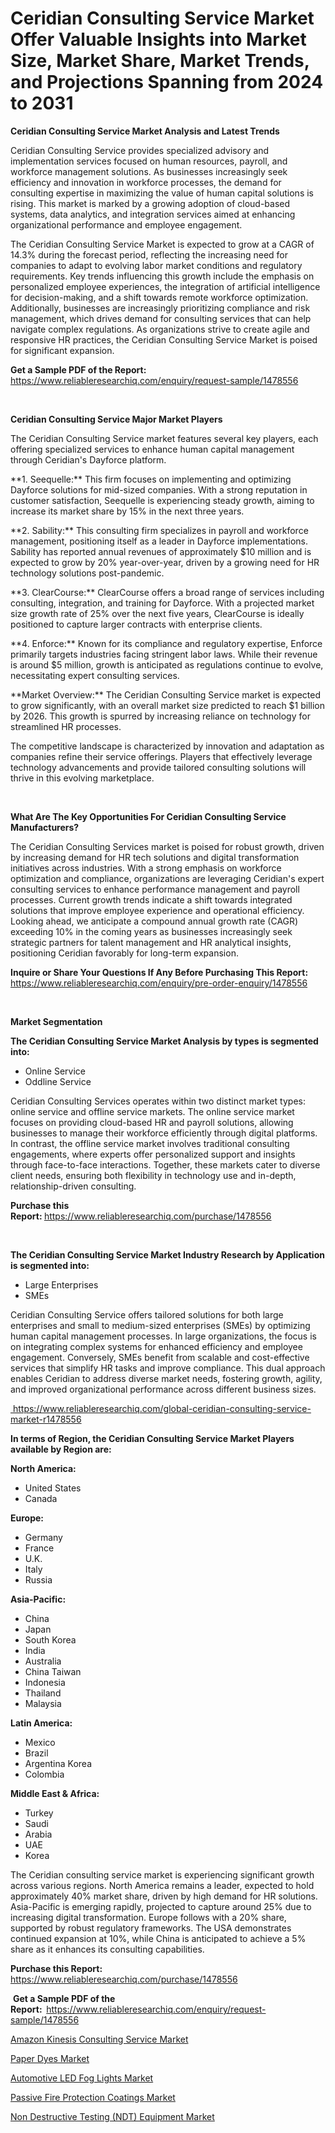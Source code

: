 <p><h1>Ceridian Consulting Service Market Offer Valuable Insights into Market Size, Market Share, Market Trends, and Projections Spanning from 2024 to 2031</h1></p><p><strong>Ceridian Consulting Service Market Analysis and Latest Trends</strong></p>
<p><p>Ceridian Consulting Service provides specialized advisory and implementation services focused on human resources, payroll, and workforce management solutions. As businesses increasingly seek efficiency and innovation in workforce processes, the demand for consulting expertise in maximizing the value of human capital solutions is rising. This market is marked by a growing adoption of cloud-based systems, data analytics, and integration services aimed at enhancing organizational performance and employee engagement.</p><p>The Ceridian Consulting Service Market is expected to grow at a CAGR of 14.3% during the forecast period, reflecting the increasing need for companies to adapt to evolving labor market conditions and regulatory requirements. Key trends influencing this growth include the emphasis on personalized employee experiences, the integration of artificial intelligence for decision-making, and a shift towards remote workforce optimization. Additionally, businesses are increasingly prioritizing compliance and risk management, which drives demand for consulting services that can help navigate complex regulations. As organizations strive to create agile and responsive HR practices, the Ceridian Consulting Service Market is poised for significant expansion.</p></p>
<p><strong>Get a Sample PDF of the Report:&nbsp;</strong> <a href="https://www.reliableresearchiq.com/enquiry/request-sample/1478556?utm_campaign=100&utm_medium=2&utm_source=Github&utm_content=ia&utm_term=28092024&utm_id=ceridian-consulting-service">https://www.reliableresearchiq.com/enquiry/request-sample/1478556</a></p>
<p>&nbsp;</p>
<p><strong>Ceridian Consulting Service Major Market Players</strong></p>
<p><p>The Ceridian Consulting Service market features several key players, each offering specialized services to enhance human capital management through Ceridian's Dayforce platform. </p><p>**1. Seequelle:** This firm focuses on implementing and optimizing Dayforce solutions for mid-sized companies. With a strong reputation in customer satisfaction, Seequelle is experiencing steady growth, aiming to increase its market share by 15% in the next three years. </p><p>**2. Sability:** This consulting firm specializes in payroll and workforce management, positioning itself as a leader in Dayforce implementations. Sability has reported annual revenues of approximately $10 million and is expected to grow by 20% year-over-year, driven by a growing need for HR technology solutions post-pandemic.</p><p>**3. ClearCourse:** ClearCourse offers a broad range of services including consulting, integration, and training for Dayforce. With a projected market size growth rate of 25% over the next five years, ClearCourse is ideally positioned to capture larger contracts with enterprise clients.</p><p>**4. Enforce:** Known for its compliance and regulatory expertise, Enforce primarily targets industries facing stringent labor laws. While their revenue is around $5 million, growth is anticipated as regulations continue to evolve, necessitating expert consulting services.</p><p>**Market Overview:** The Ceridian Consulting Service market is expected to grow significantly, with an overall market size predicted to reach $1 billion by 2026. This growth is spurred by increasing reliance on technology for streamlined HR processes.</p><p>The competitive landscape is characterized by innovation and adaptation as companies refine their service offerings. Players that effectively leverage technology advancements and provide tailored consulting solutions will thrive in this evolving marketplace.</p></p>
<p>&nbsp;</p>
<p><strong>What Are The Key Opportunities For Ceridian Consulting Service Manufacturers?</strong></p>
<p><p>The Ceridian Consulting Services market is poised for robust growth, driven by increasing demand for HR tech solutions and digital transformation initiatives across industries. With a strong emphasis on workforce optimization and compliance, organizations are leveraging Ceridian's expert consulting services to enhance performance management and payroll processes. Current growth trends indicate a shift towards integrated solutions that improve employee experience and operational efficiency. Looking ahead, we anticipate a compound annual growth rate (CAGR) exceeding 10% in the coming years as businesses increasingly seek strategic partners for talent management and HR analytical insights, positioning Ceridian favorably for long-term expansion.</p></p>
<p><strong>Inquire or Share Your Questions If Any Before Purchasing This Report:</strong> <a href="https://www.reliableresearchiq.com/enquiry/pre-order-enquiry/1478556?utm_campaign=100&utm_medium=2&utm_source=Github&utm_content=ia&utm_term=28092024&utm_id=ceridian-consulting-service">https://www.reliableresearchiq.com/enquiry/pre-order-enquiry/1478556</a></p>
<p>&nbsp;</p>
<p><strong>Market Segmentation</strong></p>
<p><strong>The Ceridian Consulting Service Market Analysis by types is segmented into:</strong></p>
<p><ul><li>Online Service</li><li>Oddline Service</li></ul></p>
<p><p>Ceridian Consulting Services operates within two distinct market types: online service and offline service markets. The online service market focuses on providing cloud-based HR and payroll solutions, allowing businesses to manage their workforce efficiently through digital platforms. In contrast, the offline service market involves traditional consulting engagements, where experts offer personalized support and insights through face-to-face interactions. Together, these markets cater to diverse client needs, ensuring both flexibility in technology use and in-depth, relationship-driven consulting.</p></p>
<p><strong>Purchase this Report:&nbsp;</strong><a href="https://www.reliableresearchiq.com/purchase/1478556?utm_campaign=100&utm_medium=2&utm_source=Github&utm_content=ia&utm_term=28092024&utm_id=ceridian-consulting-service">https://www.reliableresearchiq.com/purchase/1478556</a></p>
<p>&nbsp;</p>
<p><strong>The Ceridian Consulting Service Market Industry Research by Application is segmented into:</strong></p>
<p><ul><li>Large Enterprises</li><li>SMEs</li></ul></p>
<p><p>Ceridian Consulting Service offers tailored solutions for both large enterprises and small to medium-sized enterprises (SMEs) by optimizing human capital management processes. In large organizations, the focus is on integrating complex systems for enhanced efficiency and employee engagement. Conversely, SMEs benefit from scalable and cost-effective services that simplify HR tasks and improve compliance. This dual approach enables Ceridian to address diverse market needs, fostering growth, agility, and improved organizational performance across different business sizes.</p></p>
<p><a href="https://www.reliableresearchiq.com/global-ceridian-consulting-service-market-r1478556?utm_campaign=100&utm_medium=2&utm_source=Github&utm_content=ia&utm_term=28092024&utm_id=ceridian-consulting-service">&nbsp;https://www.reliableresearchiq.com/global-ceridian-consulting-service-market-r1478556</a></p>
<p><strong>In terms of Region, the Ceridian Consulting Service Market Players available by Region are:</strong></p>
<p>
    <p> <strong> North America: </strong>
        <ul>
            <li>United States</li>
            <li>Canada</li>
        </ul>
        </p> 
    <p> <strong> Europe: </strong>
        <ul>
            <li>Germany</li>
            <li>France</li>
            <li>U.K.</li>
            <li>Italy</li>
            <li>Russia</li>
        </ul>
        </p> 
    <p> <strong> Asia-Pacific: </strong>
        <ul>
            <li>China</li>
            <li>Japan</li>
            <li>South Korea</li>
            <li>India</li>
            <li>Australia</li>
            <li>China Taiwan</li>
            <li>Indonesia</li>
            <li>Thailand</li>
            <li>Malaysia</li>
        </ul>
        </p> 
    <p> <strong> Latin America: </strong>
        <ul>
            <li>Mexico</li>
            <li>Brazil</li>
            <li>Argentina Korea</li>
            <li>Colombia</li>
        </ul>
        </p> 
    <p> <strong> Middle East & Africa: </strong>
        <ul>
            <li>Turkey</li>
            <li>Saudi</li>
            <li>Arabia</li>
            <li>UAE</li>
            <li>Korea</li>
        </ul>
    </p>
    </p>
<p><p>The Ceridian consulting service market is experiencing significant growth across various regions. North America remains a leader, expected to hold approximately 40% market share, driven by high demand for HR solutions. Asia-Pacific is emerging rapidly, projected to capture around 25% due to increasing digital transformation. Europe follows with a 20% share, supported by robust regulatory frameworks. The USA demonstrates continued expansion at 10%, while China is anticipated to achieve a 5% share as it enhances its consulting capabilities.</p></p>
<p><strong>Purchase this Report: </strong><a href="https://www.reliableresearchiq.com/purchase/1478556?utm_campaign=100&utm_medium=2&utm_source=Github&utm_content=ia&utm_term=28092024&utm_id=ceridian-consulting-service">https://www.reliableresearchiq.com/purchase/1478556</a></p>
<p>&nbsp;<strong>Get a Sample PDF of the Report:&nbsp;&nbsp;</strong><a href="https://www.reliableresearchiq.com/enquiry/request-sample/1478556?utm_campaign=100&utm_medium=2&utm_source=Github&utm_content=ia&utm_term=28092024&utm_id=ceridian-consulting-service">https://www.reliableresearchiq.com/enquiry/request-sample/1478556</a></p>
<p><strong></strong></p>
<p><p><a href="https://github.com/AlesiaDushku485/Market-Research-Report-List-1/blob/main/amazon-kinesis-consulting-service-market.md?utm_campaign=100&utm_medium=2&utm_source=Github&utm_content=ia&utm_term=28092024&utm_id=ceridian-consulting-service">Amazon Kinesis Consulting Service Market</a></p><p><a href="https://www.linkedin.com/pulse/market-dynamics-future-trends-global-paper-dyes-sector-forecasted-027ic?utm_campaign=100&utm_medium=2&utm_source=Github&utm_content=ia&utm_term=28092024&utm_id=ceridian-consulting-service">Paper Dyes Market</a></p><p><a href="https://issuu.com/reportprime-2/docs/automotive-led-fog-lights-market-si_fe4a32b180b403?utm_campaign=100&utm_medium=2&utm_source=Github&utm_content=ia&utm_term=28092024&utm_id=ceridian-consulting-service">Automotive LED Fog Lights Market</a></p><p><a href="https://www.linkedin.com/pulse/passive-fire-protection-coatings-industry-analysis-report-ihmgc?utm_campaign=100&utm_medium=2&utm_source=Github&utm_content=ia&utm_term=28092024&utm_id=ceridian-consulting-service">Passive Fire Protection Coatings Market</a></p><p><a href="https://issuu.com/reportprime-2/docs/non-destructive-testing-ndt-equipme_dd3a86d4c26af6?utm_campaign=100&utm_medium=2&utm_source=Github&utm_content=ia&utm_term=28092024&utm_id=ceridian-consulting-service">Non Destructive Testing (NDT) Equipment Market</a></p></p>